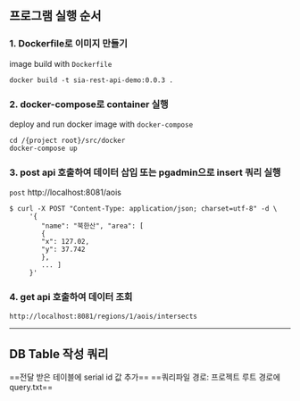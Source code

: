 ## 프로그램 실행 순서
### 1. Dockerfile로 이미지 만들기
image build with `Dockerfile`
```
docker build -t sia-rest-api-demo:0.0.3 .
```
### 2. docker-compose로 container 실행
deploy and run docker image with `docker-compose`
```
cd /{project root}/src/docker
docker-compose up
```
### 3. post api 호출하여 데이터 삽입 또는 pgadmin으로 insert 쿼리 실행
`post` http://localhost:8081/aois
```
$ curl -X POST "Content-Type: application/json; charset=utf-8" -d \
     '{
        "name": "북한산", "area": [
        {
        "x": 127.02,
        "y": 37.742
        },
        ... ]
     }'
```
### 4. get api 호출하여 데이터 조회
```
http://localhost:8081/regions/1/aois/intersects
```

***



## DB Table 작성 쿼리
==전달 받은 테이블에 serial id 값 추가==
==쿼리파일 경로: 프로젝트 루트 경로에 query.txt==

